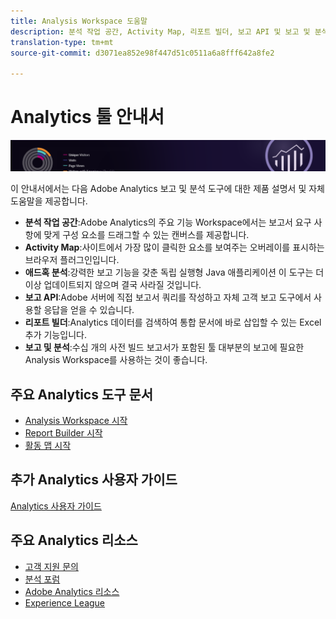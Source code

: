 ```yaml
---
title: Analysis Workspace 도움말
description: 분석 작업 공간, Activity Map, 리포트 빌더, 보고 API 및 보고 및 분석(이전 Omniture Analytics 제품)에 대한 제품 설명서 및 자체 도움말입니다.
translation-type: tm+mt
source-git-commit: d3071ea852e98f447d51c0511a6a8fff642a8fe2

---
```



# Analytics 툴 안내서

![배너](../../assets/doc_banner_analyze.png)

이 안내서에서는 다음 Adobe Analytics 보고 및 분석 도구에 대한 제품 설명서 및 자체 도움말을 제공합니다.

* **분석 작업 공간**:Adobe Analytics의 주요 기능 Workspace에서는 보고서 요구 사항에 맞게 구성 요소를 드래그할 수 있는 캔버스를 제공합니다.
* **Activity Map**:사이트에서 가장 많이 클릭한 요소를 보여주는 오버레이를 표시하는 브라우저 플러그인입니다.
* **애드혹 분석**:강력한 보고 기능을 갖춘 독립 실행형 Java 애플리케이션 이 도구는 더 이상 업데이트되지 않으며 결국 사라질 것입니다.
* **보고 API**:Adobe 서버에 직접 보고서 쿼리를 작성하고 자체 고객 보고 도구에서 사용할 응답을 얻을 수 있습니다.
* **리포트 빌더**:Analytics 데이터를 검색하여 통합 문서에 바로 삽입할 수 있는 Excel 추가 기능입니다.
* **보고 및 분석**:수십 개의 사전 빌드 보고서가 포함된 툴 대부분의 보고에 필요한 Analysis Workspace를 사용하는 것이 좋습니다.

## 주요 Analytics 도구 문서

* [Analysis Workspace 시작](analysis-workspace/home.md)
* [Report Builder 시작](report-builder/home.md)
* [활동 맵 시작](activity-map/activity-map.md)

## 추가 Analytics 사용자 가이드

[Analytics 사용자 가이드](/help/landing/home.md)

## 주요 Analytics 리소스

* [고객 지원 문의](https://helpx.adobe.com/contact/enterprise-support.ec.html)
* [분석 포럼](https://forums.adobe.com/community/experience-cloud/analytics-cloud/analytics)
* [Adobe Analytics 리소스](https://forums.adobe.com/message/10660755)
* [Experience League](https://landing.adobe.com/experience-league/)
